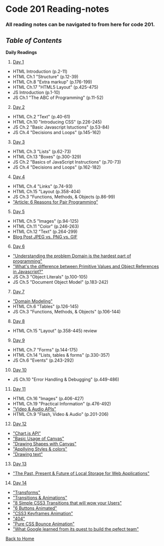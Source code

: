 # Code 201 Reading-notes

### All reading notes can be navigated to from here for code 201.

## ***Table of Contents***

**Daily Readings**

1. <a href = "https://github.com/scottie-l/reading-notes/blob/main/reading-notes-201/class-01.md">Day 1</a>

- HTML Introduction (p.2-11)
- HTML Ch.1 "Structure" (p.12-39)
- HTML Ch.8 "Extra markup" (p.176-199)
- HTML Ch.17 "HTML5 Layout" (p.425-475)
- JS Introduction (p.1-10)
- JS Ch.1 "The ABC of Programming" (p.11-52)

2. <a href = "https://github.com/scottie-l/reading-notes/blob/main/reading-notes-201/class-02.md">Day 2</a>

- HTML Ch.2 "Text" (p.40-61)
- HTML Ch.10 "Introducing CSS" (p.226-245)
- JS Ch.2 "Basic Javascript Istuctions" (p.53-84)
- JS Ch.4 "Decisions and Loops" (p.145-162)

3. <a href = "https://github.com/scottie-l/reading-notes/blob/main/reading-notes-201/class-03.md">Day 3</a>

- HTML Ch.3 "Lists" (p.62-73)
- HTML Ch.13 "Boxes" (p.300-329)
- JS Ch.2 "Basics of JavaScript Instructions" (p.70-73)
- JS Ch.4 "Decisions and Loops" (p.162-182)

4. <a href = "https://github.com/scottie-l/reading-notes/blob/main/reading-notes-201/class-04.md">Day 4</a>

- HTML Ch.4 "Links" (p.74-93)
- HTML Ch.15 "Layout (p.358-404)
- JS Ch.3 "Functions, Methods, & Objects (p.86-99)
- <a href="https://www.codefellows.org/blog/6-reasons-for-pair-programming/">"Article: 6 Reasons for Pair Programming"</a>

5. <a href = "https://github.com/scottie-l/reading-notes/blob/main/reading-notes-201/class-05.md">Day 5</a>

- HTML Ch.5 "Images" (p.94-125)
- HTML Ch.11 "Color" (p.246-263)
- HTML Ch.12 "Text" (p.264-299)
- <a href="https://blog.imagekit.io/jpeg-vs-png-vs-gif-which-image-format-to-use-and-when-c8913ae3e01d">Blog Post JPEG vs. PNG vs. GIF</a>

6. <a href = "https://github.com/scottie-l/reading-notes/blob/main/reading-notes-201/class-06.md">Day 6</a>

- <a href="https://simpleprogrammer.com/understanding-the-problem-domain-is-the-hardest-part-of-programming">"Understanding the problem Domain is the hardest part of programming"</a>
- <a href="https://betterprogramming.pub/intermediate-javascript-whats-the-difference-between-primitive-values-and-object-references-e863d70677b">"What's the difference between Primitive Values and Object References in Javascript?"</a>
- JS Ch.3 "Object Literals" (p.100-105)
- JS Ch.5 "Document Object Model" (p.183-242)

7. <a href = "https://github.com/scottie-l/reading-notes/blob/main/reading-notes-201/class-07.md">Day 7</a>

- <a href="https://github.com/codefellows/domain_modeling#domain-modeling">"Domain Modeling"</a>
- HTML Ch.6 "Tables" (p.126-145)
- JS Ch.3 "Functions, Methods, & Objects" (p.106-144)

8. <a href = "https://github.com/scottie-l/reading-notes/blob/main/reading-notes-201/class-08.md">Day 8</a>

- HTML Ch.15 "Layout" (p.358-445) review

9. <a href = "https://github.com/scottie-l/reading-notes/blob/main/reading-notes-201/class-09.md">Day 9</a>

- HTML Ch.7 "Forms" (p.144-175)
- HTML Ch.14 "Lists, tables & forms" (p.330-357)
- JS Ch.6 "Events" (p.243-292)

10. <a href = "https://github.com/scottie-l/reading-notes/blob/main/reading-notes-201/class-10.md">Day 10</a>

- JS Ch.10 "Error Handling & Debugging" (p.449-486)

11. <a href = "https://github.com/scottie-l/reading-notes/blob/main/reading-notes-201/class-11.md">Day 11</a>

- HTML Ch.16 "Images" (p.406-427)
- HTML Ch.19 "Practical Information" (p.476-492)
- <a href = "https://developer.mozilla.org/en-US/docs/Learn/JavaScript/Client-side_web_APIs/Video_and_audio_APIs">"Video & Audio APIs"</a>
- HTML Ch.9 "Flash, Video & Audio" (p.201-206)

12. <a href = "https://github.com/scottie-l/reading-notes/blob/main/reading-notes-201/class-12.md">Day 12</a>

- <a href = "https://www.webdesignerdepot.com/2013/11/easily-create-stunning-animated-charts-with-chart-js/">"Chart.js API"</a>
- <a href = "https://developer.mozilla.org/en-US/docs/Web/API/Canvas_API/Tutorial/Basic_usage">"Basic Usage of Canvas"</a>
- <a href = "https://developer.mozilla.org/en-US/docs/Web/API/Canvas_API/Tutorial/Drawing_shapes">"Drawing Shapes with Canvas"</a>
- <a href = "https://developer.mozilla.org/en-US/docs/Web/API/Canvas_API/Tutorial/Applying_styles_and_colors">"Appllying Styles & colors"</a>
- <a href = "https://developer.mozilla.org/en-US/docs/Web/API/Canvas_API/Tutorial/Drawing_text">"Drawing text"</a>

13. <a href = "https://github.com/scottie-l/reading-notes/blob/main/reading-notes-201/class-13.md">Day 13</a>

- <a href = "http://diveinto.html5doctor.com/storage.html">"The Past, Present & Future of Local Storage for Web Applications"</a>

14. <a href = "https://github.com/scottie-l/reading-notes/blob/main/reading-notes-201/class-14.md">Day 14</a>

- <a href = "https://learn.shayhowe.com/advanced-html-css/css-transforms/">"Transforms"</a>
- <a href = "https://learn.shayhowe.com/advanced-html-css/transitions-animations/">"Transitions & Animations"</a>
- <a href = "https://www.webdesignerdepot.com/2014/05/8-simple-css3-transitions-that-will-wow-your-usersa ">"8 Simple CSS3 Transitions that will wow your Users"</a>
- <a href = "https://codepen.io/retyui/pen/ByoaXV">"6 Buttons Animated"</a>
- <a href = "https://codepen.io/akshaychauhan/pen/oAfae">"CSS3 Keyframes Animation"</a>
- <a href = "https://codepen.io/kieranfivestars/pen/MYdQxX">"404"</a>
- <a href = "https://codepen.io/dp_lewis/pen/gCfBv">"Pure CSS Bounce Animation"</a>
- <a href = "https://www.nytimes.com/2016/02/28/magazine/what-google-learned-from-its-quest-to-build-the-perfect-team.html">"What Google learned from its quest to build the pefect team"</a>

<a href = "https://github.com/scottie-l/reading-notes">Back to Home</a>

